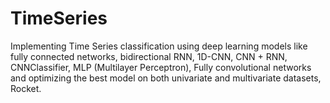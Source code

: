 # TimeSeries

Implementing Time Series classification using deep learning models like
fully connected networks, bidirectional RNN, 1D-CNN, CNN + RNN,
CNNClassifier, MLP (Multilayer Perceptron), Fully convolutional networks
and optimizing the best model on both univariate and multivariate
datasets, Rocket.
